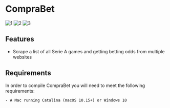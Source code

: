 # CompraBet

![1](https://github.com/DaltonDom/CompraBet/assets/23325119/ce7f4a5e-4f55-4de5-926e-235003bf8cf8)
![2](https://github.com/DaltonDom/CompraBet/assets/23325119/c66f1045-e9c6-41c4-8159-21118b26738a)
![3](https://github.com/DaltonDom/CompraBet/assets/23325119/530d3acc-f323-4027-a96a-cb6901091431)


## Features
- Scrape a list of all Serie A games and getting betting odds from multiple websites

## Requirements
In order to compile CompraBet you will need to meet the following requirements:
```
- A Mac running Catalina (macOS 10.15+) or Windows 10
```
